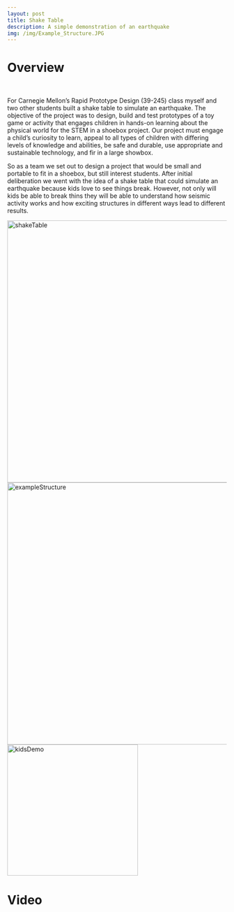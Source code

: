 ```yaml
---
layout: post
title: Shake Table
description: A simple demonstration of an earthquake
img: /img/Example_Structure.JPG
---
```


# Overview
<br />

For Carnegie Mellon’s Rapid Prototype Design (39-245) class myself and two other students built a shake table to simulate an earthquake. The objective of the project was to design, build and test prototypes of a toy game or activity that engages children in hands-on learning about the physical world for the STEM in a shoebox project. Our project must engage a child’s curiosity to learn, appeal to all types of children with differing levels of knowledge and abilities, be safe and durable, use appropriate and sustainable technology, and fir in a large showbox. 

So as a team we set out to design a project that would be small and portable to fit in a shoebox, but still interest students. After initial deliberation we went with the idea of a shake table that could simulate an earthquake because kids love to see things break. However, not only will kids be able to break thins they will be able to understand how seismic activity works and how exciting structures in different ways lead to different results.

<img src="http://krcarter.github.io/img/Shake_table_CADrender.JPG" alt="shakeTable" width="600"/>

<img src="http://krcarter.github.io/img/Example_Structure.JPG" alt="exampleStructure" width="600"/>

<img src="http://krcarter.github.io/img/kidsDemo.png" alt="kidsDemo" width="300"/>


# Video
 <br />


